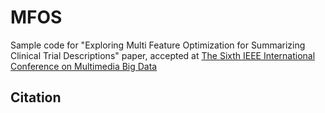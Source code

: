 # MFOS

Sample code for "Exploring Multi Feature Optimization for Summarizing Clinical Trial Descriptions" paper, accepted at [The Sixth IEEE International Conference
on Multimedia Big Data](http://bigmm2020.org/)


## Citation

